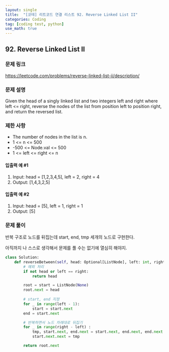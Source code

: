 ```yaml
---
layout: single
title:  "[코테] 리트코드 연결 리스트 92. Reverse Linked List II"
categories: Coding
tag: [coding test, python]
use_math: true
---
```


## 92. Reverse Linked List II
### 문제 링크
<https://leetcode.com/problems/reverse-linked-list-ii/description/>

### 문제 설명
Given the head of a singly linked list and two integers left and right where left <= right, reverse the nodes of the list from position left to position right, and return the reversed list.

### 제한 사항
- The number of nodes in the list is n.
- 1 <= n <= 500
- -500 <= Node.val <= 500
- 1 <= left <= right <= n

#### 입출력 예 #1 
1. Input: head = [1,2,3,4,5], left = 2, right = 4
2. Output: [1,4,3,2,5]

#### 입출력 예 #2
1. Input: head = [5], left = 1, right = 1
2. Output: [5]

### 문제 풀이
반복 구조로 노드를 뒤집는데 start, end, tmp 세개의 노드로 구현한다. 

아직까지 나 스스로 생각해서 문제를 풀 수는 없기에 열심히 해야지.


```python
class Solution:
    def reverseBetween(self, head: Optional[ListNode], left: int, right: int) -> Optional[ListNode]:
        # 예외 처리
        if not head or left == right:
            return head

        root = start = ListNode(None)
        root.next = head
        
        # start, end 지정
        for _ in range(left - 1):
            start = start.next
        end = start.next

        # 반복하면서 노드 차례대로 뒤집기
        for _ in range(right - left) :
            tmp, start.next, end.next = start.next, end.next, end.next.next
            start.next.next = tmp

        return root.next
```
